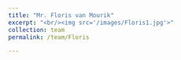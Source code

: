 ```yaml
---
title: "Mr. Floris van Mourik"
excerpt: "<br/><img src='/images/Floris1.jpg'>"
collection: team
permalink: /team/Floris

---
```




